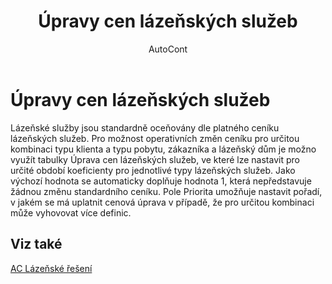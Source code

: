 ﻿---
    title: "Úpravy cen lázeňských služeb"
    author: AutoCont
    ms.date: 04/30/2018
    ms.topic: article
    ms.prod: dynamics-nav-2017
    ms.contentlocale: cs-cz
    ms.lasthandoff: 04/30/2018
---

# Úpravy cen lázeňských služeb

Lázeňské služby jsou standardně oceňovány dle platného ceníku lázeňských služeb. Pro možnost operativních změn ceníku pro určitou kombinaci typu klienta a typu pobytu, zákazníka a lázeňský dům je možno využít tabulky Úprava cen lázeňských služeb, ve které lze nastavit pro určité období koeficienty pro jednotlivé typy lázeňských služeb.
Jako výchozí hodnota se automaticky doplňuje hodnota 1, která nepředstavuje žádnou změnu standardního ceníku.
Pole Priorita umožňuje nastavit pořadí, v jakém se má uplatnit cenová úprava v případě, že pro určitou kombinaci může vyhovovat více definic. 



## <a name="see-also"></a>Viz také
[AC Lázeňské řešení](ac-spa-solution.md)